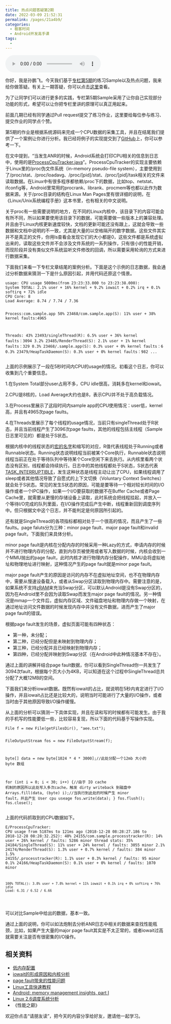 ```yaml
---
title: 热点问题答疑第2期
date: 2022-03-09 21:52:31
permalink: /pages/21a4b9/
categories:
  - 极客时间
  - Android开发高手课
tags:
  - 
---
```

<audio title="练习Sample跑起来.热点问题答疑第2期" src="https://static001.geekbang.org/resource/audio/4e/ef/4ee7f58db0aeed08c3bc148e8a6fc7ef.mp3" controls="controls"></audio> 
<p>你好，我是孙鹏飞。今天我们基于<a href="http://time.geekbang.org/column/article/71982">专栏第5期</a>的练习Sample以及热点问题，我来给你做答疑。有关上一期答疑，你可以点击<a href="http://time.geekbang.org/column/article/73068">这里</a>查看。</p><p>为了让同学们可以进行更多的实践，专栏第5期Sample采用了让你自己实现部分功能的形式，希望可以让你把专栏里讲的原理可以真正用起来。</p><p>前面几期已经有同学通过Pull request提交了练习作业，这里要给每位参与练习、提交作业的同学点个赞。</p><p>第5期的作业是根据系统源码来完成一个CPU数据的采集工具，并且在结尾我们提供了一个案例让你进行分析。我已经将例子的实现提交到了<a href="http://github.com/AndroidAdvanceWithGeektime/Chapter05">GitHub</a>上，你可以参考一下。</p><p>在文中提到，“当发生ANR的时候，Android系统会打印CPU相关的信息到日志中，使用的是<a href="http://androidxref.com/9.0.0_r3/xref/frameworks/base/core/java/com/android/internal/os/ProcessCpuTracker.java">ProcessCpuTracker.java</a>”。ProcessCpuTracker的实现主要依赖于Linux里的/proc伪文件系统（in-memory pseudo-file system），主要使用到了/proc/stat、/proc/loadavg、/proc/[pid]/stat、/proc/[pid]/task相关的文件来读取数据。在Linux中有很多程序都依赖/proc下的数据，比如top、netstat、ifconfig等，Android里常用的procrank、librank、procmem等也都以此作为数据来源。关于/proc目录的结构在Linux Man Pages里有很详细的说明，在《Linux/Unix系统编程手册》这本书里，也有相关的中文说明。</p><!-- [[[read_end]]] --><p>关于proc有一些需要说明的地方，在不同的Linux内核中，该目录下的内容可能会有所不同，所以如果要使用该目录下的数据，可能需要做一些版本上的兼容处理。并且由于Linux内核更新速度较快，文档的更新可能还没有跟上，这就会导致一些数据和文档中说明的不一致，尤其是大量的以空格隔开的数字数据。这些文件其实并不是真正的文件，你用ls查看会发现它们的大小都是0，这些文件都是系统虚拟出来的，读取这些文件并不会涉及文件系统的一系列操作，只有很小的性能开销，而现阶段并没有类似文件系统监听文件修改的回调，所以需要采用轮询的方式来进行数据采集。</p><p>下面我们来看一下专栏文章结尾的案例分析。下面是这个示例的日志数据，我会通过分析数据来猜测一下是什么原因引起，并用代码还原这个情景。</p><pre><code>usage: CPU usage 5000ms(from 23:23:33.000 to 23:23:38.000):
System TOTAL: 2.1% user + 16% kernel + 9.2% iowait + 0.2% irq + 0.1% softirq + 72% idle
CPU Core: 8
Load Average: 8.74 / 7.74 / 7.36

Process:com.sample.app 
  50% 23468/com.sample.app(S): 11% user + 38% kernel faults:4965

Threads:
  43% 23493/singleThread(R): 6.5% user + 36% kernel faults：3094
  3.2% 23485/RenderThread(S): 2.1% user + 1% kernel faults：329
  0.3% 23468/.sample.app(S): 0.3% user + 0% kernel faults：6
  0.3% 23479/HeapTaskDaemon(S): 0.3% user + 0% kernel faults：982
  \.\.\.
</code></pre><p>上面的示例展示了一段在5秒时间内CPU的usage的情况。初看这个日志，你可以收集到几个重要信息。</p><p>1.在System Total部分user占用不多，CPU idle很高，消耗多在kernel和iowait。</p><p>2.CPU是8核的，Load Average大约也是8，表示CPU并不处于高负载情况。</p><p>3.在Process里展示了这段时间内sample app的CPU使用情况：user低，kernel高，并且有4965次page faults。</p><p>4.在Threads里展示了每个线程的usage情况，当前只有singleThread处于R状态，并且当前线程产生了3096次page faults，其他的线程包括主线程（Sample日志里可见的）都是处于S状态。</p><p>根据内核中的线程状态的<a href="http://elixir.bootlin.com/linux/v4.8/source/include/linux/sched.h#L207">宏的名字</a>和缩写的对应，R值代表线程处于Running或者Runnable状态。Running状态说明线程当前被某个Core执行，Runnable状态说明线程当前正在处于等待队列中等待某个Core空闲下来去执行。从内核里看两个状态没有区别，线程都会持续执行。日志中的其他线程都处于S状态，S状态代表<a href="http://elixir.bootlin.com/linux/v4.8/ident/TASK_INTERRUPTIBLE">TASK_INTERRUPTIBLE</a>，发生这种状态是线程主动让出了CPU，如果线程调用了sleep或者其他情况导致了自愿式的上下文切换（Voluntary Context Switches）就会处于S状态。常见的发生S状态的原因，可能是要等待一个相对较长时间的I/O操作或者一个IPC操作，如果一个I/O要获取的数据不在Buffer Cache或者Page Cache里，就需要从更慢的存储设备上读取，此时系统会把线程挂起，并放入一个等待I/O完成的队列里面，在I/O操作完成后产生中断，线程重新回到调度序列中。但只根据文中这个日志，并不能判定是何原因所引起的。</p><p>还有就是SingleThread的各项指标都相对处于一个很高的情况，而且产生了一些faults。page faluts分为三种：minor page fault、major page fault和invalid page fault，下面我们来具体分析。</p><p>minor page fault是内核在分配内存的时候采用一种Lazy的方式，申请内存的时候并不进行物理内存的分配，直到内存页被使用或者写入数据的时候，内核会收到一个MMU抛出的page fault，此时内核才进行物理内存分配操作，MMU会将虚拟地址和物理地址进行映射，这种情况产生的page fault就是minor page fault。</p><p>major page fault产生的原因是访问的内存不在虚拟地址空间，也不在物理内存中，需要从慢速设备载入，或者从Swap分区读取到物理内存中。需要注意的是，如果系统不支持<a href="http://source.android.com/devices/tech/perf/low-ram">zRAM</a>来充当Swap分区，可以默认Android是没有Swap分区的，因为在Android里不会因为读取Swap而发生major page fault的情况。另一种情况是mmap一个文件后，虚拟内存区域、文件磁盘地址和物理内存做一个映射，在通过地址访问文件数据的时候发现内存中并没有文件数据，进而产生了major page fault的错误。</p><p>根据page fault发生的场景，虚拟页面可能有四种状态：</p><ul>
<li>第一种，未分配；</li>
<li>第二种，已经分配但是未映射到物理内存；</li>
<li>第三种，已经分配并且已经映射到物理内存；</li>
<li>第四种，已经分配并映射到Swap分区（在Android中此种情况基本不存在）。</li>
</ul><p>通过上面的讲解并结合page fault数据，你可以看到SingleThread你一共发生了3094次fault，根据每个页大小为4KB，可以知道在这个过程中SingleThread总共分配了大概12MB的空间。</p><p>下面我们来分析iowait数据。既然有iowait的占比，就说明在5秒内肯定进行了I/O操作，并且iowait占比还是比较大的，说明当时可能进行了大量的I/O操作，或者当时由于其他原因导致I/O操作缓慢。</p><p>从上面的分析可以猜测一下具体实现，并且在读和写的时候都有可能发生。由于我的手机写的性能要低一些，比较容易复现，所以下面的代码基于写操作实现。</p><pre><code>File f = new File(getFilesDir(), &quot;aee.txt&quot;);

FileOutputStream fos = new FileOutputStream(f);

byte[] data = new byte[1024 * 4 * 3000];//此处分配一个12mb 大小的 byte 数组

for (int i = 0; i &lt; 30; i++) {//由于 IO cache 机制的原因所以此处写入多次cache，触发 dirty writeback 到磁盘中
    Arrays.fill(data, (byte) i);//当执行到此处的时候产生 minor fault，并且产生 User cpu useage
    fos.write(data);
}
fos.flush();
fos.close();
</code></pre><p>上面的代码抓取到的CPU数据如下。</p><pre><code>E/ProcessCpuTracker: CPU usage from 5187ms to 121ms ago (2018-12-28 08:28:27.186 to 2018-12-28 08:28:32.252):
    40% 24155/com.sample.processtracker(R): 14% user + 26% kernel / faults: 5286 minor
    thread stats:
    35% 24184/SingleThread(S): 11% user + 24% kernel / faults: 3055 minor
    2.1% 24174/RenderThread(S): 1.3% user + 0.7% kernel / faults: 384 minor
    1.5% 24155/.processtracker(R): 1.1% user + 0.3% kernel / faults: 95 minor
    0.1% 24166/HeapTaskDaemon(S): 0.1% user + 0% kernel / faults: 1070 minor

    100% TOTAL(): 3.8% user + 7.8% kernel + 11% iowait + 0.1% irq + 0% softirq + 76% idle
    Load: 6.31 / 6.52 / 6.66
</code></pre><p>可以对比Sample中给出的数据，基本一致。</p><p>通过上面的说明，你可以如法炮制去分析ANR日志中相关的数据来查找性能瓶颈，比如，如果产生大量的major page fault其实是不太正常的，或者iowait过高就需要关注是否有很密集的I/O操作。</p><h2>相关资料</h2><ul>
<li><a href="http://source.android.com/devices/tech/perf/low-ram">低内存配置</a></li>
<li><a href="http://oenhan.com/iowait-wa-vmstat">iowait的形成原因和内核分析</a></li>
<li><a href="http://yq.aliyun.com/articles/55820">page fault带来的性能问题</a></li>
<li><a href="http://linuxtools-rst.readthedocs.io/zh_CN/latest/index.html">Linux工具快速教程</a></li>
<li><a href="http://fixbugfix.blogspot.com/2015/11/android-memory-management-insights-part.html">Android: memory management insights, part I</a></li>
<li><a href="http://www.ibm.com/developerworks/cn/linux/kernel/l-kn26sch/index.html?mhq=iowait&amp;mhsrc=ibmsearch_a">Linux 2.6调度系统分析</a></li>
<li>《性能之巅》</li>
</ul><p>欢迎你点击“请朋友读”，把今天的内容分享给好友，邀请他一起学习。</p><p></p>